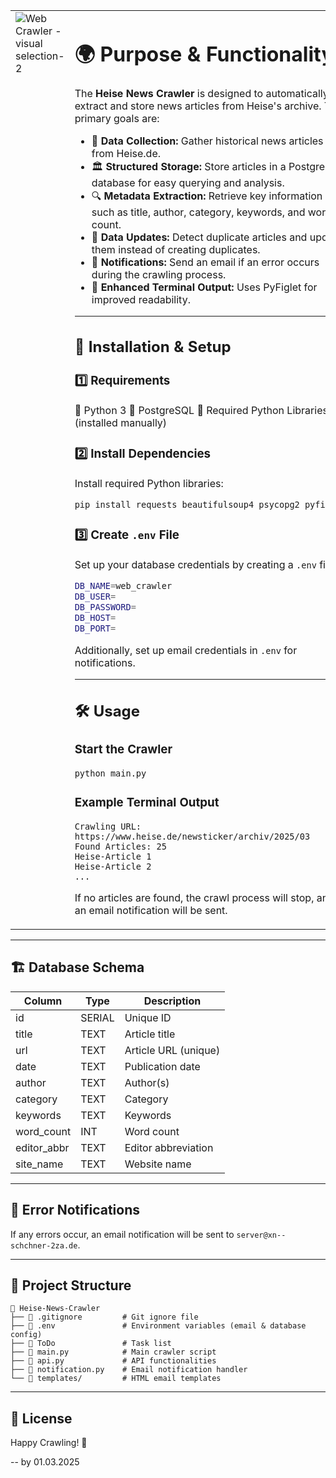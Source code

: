<table>
  <tr>
    <!-- Linke Spalte: Bild -->
    <td style="vertical-align: top; width: 50%;">
      <img src="https://github.com/user-attachments/assets/98dc9437-12aa-4245-85c0-fac7db8973b1" alt="Web Crawler - visual selection-2" style="display: block; margin-top: 0; max-width:100%;">
    </td>
    <!-- Rechte Spalte: Text -->
    <td style="vertical-align: top; width: 50%;">

# 🌍 Purpose & Functionality

The **Heise News Crawler** is designed to automatically extract and store news articles from Heise's archive. The primary goals are:

- 📡 **Data Collection:** Gather historical news articles from Heise.de.
- 🏛 **Structured Storage:** Store articles in a PostgreSQL database for easy querying and analysis.
- 🔍 **Metadata Extraction:** Retrieve key information such as title, author, category, keywords, and word count.
- 🔄 **Data Updates:** Detect duplicate articles and update them instead of creating duplicates.
- 🔔 **Notifications:** Send an email if an error occurs during the crawling process.
- 🎨 **Enhanced Terminal Output:** Uses PyFiglet for improved readability.

---

## 🚀 Installation & Setup

### 1️⃣ Requirements

🔹 Python 3 🔹 PostgreSQL 🔹 Required Python Libraries (installed manually)

### 2️⃣ Install Dependencies

Install required Python libraries:

```sh
pip install requests beautifulsoup4 psycopg2 pyfiglet
```

### 3️⃣ Create `.env` File

Set up your database credentials by creating a `.env` file:

```sh
DB_NAME=web_crawler
DB_USER=
DB_PASSWORD=
DB_HOST=
DB_PORT=
```

Additionally, set up email credentials in `.env` for notifications.

---

## 🛠 Usage

### Start the Crawler

```sh
python main.py
```

### Example Terminal Output

```
Crawling URL: https://www.heise.de/newsticker/archiv/2025/03
Found Articles: 25
Heise-Article 1
Heise-Article 2
...
```

If no articles are found, the crawl process will stop, and an email notification will be sent.
</table>

---

## 🏗 Database Schema

| Column       | Type   | Description          |
| ------------ | ------ | -------------------- |
| id           | SERIAL | Unique ID            |
| title        | TEXT   | Article title        |
| url          | TEXT   | Article URL (unique) |
| date         | TEXT   | Publication date     |
| author       | TEXT   | Author(s)            |
| category     | TEXT   | Category             |
| keywords     | TEXT   | Keywords             |
| word\_count  | INT    | Word count           |
| editor\_abbr | TEXT   | Editor abbreviation  |
| site\_name   | TEXT   | Website name         |

---



## 📩 Error Notifications

If any errors occur, an email notification will be sent to `server@xn--schchner-2za.de`.

---

## 📂 Project Structure

```
📂 Heise-News-Crawler
├── 📄 .gitignore         # Git ignore file
├── 📄 .env               # Environment variables (email & database config)
├── 📄 ToDo               # Task list
├── 📄 main.py            # Main crawler script
├── 📄 api.py             # API functionalities
├── 📄 notification.py    # Email notification handler
└── 📂 templates/         # HTML email templates
```

---

## 📜 License
Happy Crawling! 🎉

-- by 01.03.2025